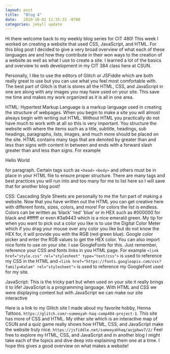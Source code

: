 ```yaml
---
layout: post
title:  "Blog 4"
date:   2020-10-01 11:35:33 -0700
categories: jekyll update
---
```

Hi there welcome back to my weekly blog series for CIT 480! This week I worked on creating a website that used CSS, JavaScript, and HTML. For this blog post I decided to give a very broad overview of what each of these languages are and how they contribute in their won ways to the creation of a website as well as what I use to create a site. I learned a lot of the basics and overview to web development in my CIT 384 class here at CSUN.

Personally, I like to use the editors of Glitch or JSFiddle which are both really great to use but you can use what you feel most comfortable with. The best part of Glitch is that is stores all the HTML, CSS, and JavaScript in one are along with any images you may have used on your site. This save me time and makes my work organized as it is all in one area.

HTML: Hypertest Markup Language is a markup language used in creating the structure of webpages. When you begin to make a site you will almost always begin with writing out HTML. Without HTML you practically do not have much to work with at all so this is very important. You structure the website with where the items such as a title, subtitle, headings, sub headings, paragraphs, lists, images, and much more should be placed on the site. HTML contains many tags that are denoted by greater than and less than signs with content in between and ends with a forward slash greater than and less than signs. For example <p>Hello World</p> for paragraph. Certain tags such as `<head>` `<body>` and others must be in place in your HTML file to ensure proper structure. There are many tags and best practices you will run into and too many for me to list here so I will save that for another blog post!

CSS: Cascading Style Sheets are personally to me the fun part of making a website. Now that you have written out the HTML you can get creative here with different fonts, sizes, colors, and more! For colors the list is endless. Colors can be written as ‘black’ ‘red’ ‘blue’ or in HEX such as #000000 for black and #ffffff or even #3a9443 which is a nice emerald green. My tip for when you want to pick out a color you like is to use the Digital Color Meter which if you drag your mouse over any color you like but do not know the HEX for, it will provide you with the RGB (red green blue). Google color picker and enter the RGB values to get the HEX color. You can also import nice fonts to use on your site. I use GoogleFonts for this. Just remember, reference your CSS and fonts links in you HTML page. For example `<link href="style.css" rel="stylesheet" type="text/css">` is used to reference my CSS in the HTML and `<link href="https://fonts.googleapis.com/css?family=Kalam" rel="stylesheet">` is used to reference my GoogleFont used for my site. 

JavaScript: This is the tricky part but when used on your site it really brings it to life! JavaScript is a programming language. With HTML and CSS we were displaying content but with JavaScript we can make our site interactive 

Here is a link to my Glitch site I made about my favorite hobby, Henna Tattoos. `https://glitch.com/~sumeeyah-haq-comp484-project-1`. This site has more of CSS and HTML. My other site which is an interactive map of CSUN and a quiz game really shows how HTML, CSS, and JavaScript make the website truly nice. `https://jsfiddle.net/sumeeyahhaq/aojpbwv7/2/` Feel free to explore my HTML, CSS, and JavaScript and in another blog I might take each of the topics and dive deep into explaining them one at a time. I hope this gives a good overview on what makes a website!